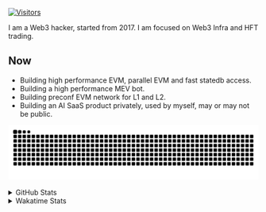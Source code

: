 <!-- markdownlint-disable MD041 MD010 MD033 -->
[![Visitors](https://api.visitorbadge.io/api/daily?path=Akagi201%2FAkagi201&label=Visitors%20Today&countColor=%2337d67a)](https://visitorbadge.io/status?path=Akagi201%2FAkagi201)

I am a Web3 hacker, started from 2017. I am focused on Web3 Infra and HFT trading.

## Now

* Building high performance EVM, parallel EVM and fast statedb access.
* Building a high performance MEV bot.
* Building preconf EVM network for L1 and L2.
* Building an AI SaaS product privately, used by myself, may or may not be public.

[![github contribution grid snake animation](https://raw.githubusercontent.com/Akagi201/Akagi201/output/github-contribution-grid-snake.svg#gh-light-mode-only)](https://github.com/Akagi201)

<details>
<summary>GitHub Stats</summary>
  <a href="https://github.com/Akagi201"><img alt="Profile Detail" src="https://raw.githubusercontent.com/Akagi201/Akagi201/master/profile-summary-card-output/dracula/0-profile-details.svg" /></a>
  <a href="https://github.com/Akagi201"><img alt="Github Stats" src="https://raw.githubusercontent.com/Akagi201/Akagi201/master/profile-summary-card-output/dracula/3-stats.svg" /></a>
  <a href="https://github.com/Akagi201"><img alt="Lang By Commits" src="https://raw.githubusercontent.com/Akagi201/Akagi201/master/profile-summary-card-output/dracula/2-most-commit-language.svg" /></a>
</details>

<details>
<summary>Wakatime Stats</summary>
<br>

<!--START_SECTION:waka-->

```txt
From: 26 December 2024 - To: 02 January 2025

Total Time: 21 hrs 2 mins

Other             9 hrs 18 mins   ███████████░░░░░░░░░░░░░░   44.22 %
Rust              7 hrs 7 mins    ████████▒░░░░░░░░░░░░░░░░   33.84 %
sh                1 hr 5 mins     █▒░░░░░░░░░░░░░░░░░░░░░░░   05.20 %
TypeScript        34 mins         ▓░░░░░░░░░░░░░░░░░░░░░░░░   02.71 %
JSON              33 mins         ▓░░░░░░░░░░░░░░░░░░░░░░░░   02.66 %
TOML              29 mins         ▓░░░░░░░░░░░░░░░░░░░░░░░░   02.32 %
Markdown          24 mins         ▒░░░░░░░░░░░░░░░░░░░░░░░░   01.96 %
Python            21 mins         ▒░░░░░░░░░░░░░░░░░░░░░░░░   01.69 %
HTML              21 mins         ▒░░░░░░░░░░░░░░░░░░░░░░░░   01.66 %
Nemerle           15 mins         ▒░░░░░░░░░░░░░░░░░░░░░░░░   01.22 %
```

<!--END_SECTION:waka-->

</details>
